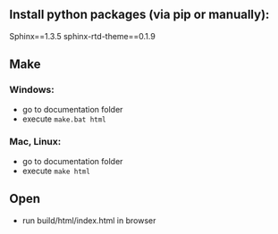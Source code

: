 ## Install python packages (via pip or manually):
 
  Sphinx==1.3.5
  sphinx-rtd-theme==0.1.9
  
## Make

### Windows:

 - go to documentation folder
 - execute `make.bat html`

### Mac, Linux:
    
  - go to documentation folder
  - execute `make html`
  
## Open
  
  - run build/html/index.html in browser
